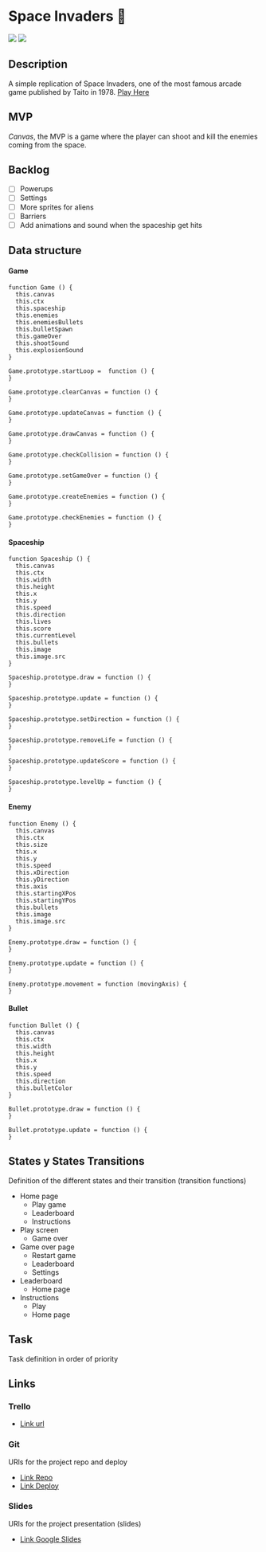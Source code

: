# Space Invaders 👾
![](https://img.shields.io/badge/language-javascript-brightgreen.svg)
![](https://img.shields.io/badge/release-v1.0-orange.svg)

## Description
A simple replication of Space Invaders, one of the most famous arcade game published by Taito in 1978.
[Play Here](https://wervux.github.io/space-invaders-arcade-game/)


## MVP
*Canvas*, the MVP is a game where the player can shoot and kill the enemies coming from the space.


## Backlog
- [ ] Powerups
- [ ] Settings
- [ ] More sprites for aliens
- [ ] Barriers
- [ ] Add animations and sound when the spaceship get hits

## Data structure
#### Game
```
function Game () {
  this.canvas
  this.ctx
  this.spaceship
  this.enemies
  this.enemiesBullets
  this.bulletSpawn
  this.gameOver
  this.shootSound
  this.explosionSound
}

Game.prototype.startLoop =  function () {
}

Game.prototype.clearCanvas = function () {
}

Game.prototype.updateCanvas = function () {
}

Game.prototype.drawCanvas = function () {
}

Game.prototype.checkCollision = function () {
}

Game.prototype.setGameOver = function () {
}

Game.prototype.createEnemies = function () {
}

Game.prototype.checkEnemies = function () {
}
```
#### Spaceship
```
function Spaceship () {
  this.canvas
  this.ctx
  this.width
  this.height
  this.x
  this.y
  this.speed
  this.direction
  this.lives
  this.score
  this.currentLevel
  this.bullets
  this.image
  this.image.src
}

Spaceship.prototype.draw = function () {
}

Spaceship.prototype.update = function () {
}

Spaceship.prototype.setDirection = function () {
}

Spaceship.prototype.removeLife = function () {
}

Spaceship.prototype.updateScore = function () {
}

Spaceship.prototype.levelUp = function () {
}
```
#### Enemy
```
function Enemy () {
  this.canvas
  this.ctx
  this.size
  this.x
  this.y
  this.speed
  this.xDirection
  this.yDirection
  this.axis
  this.startingXPos
  this.startingYPos
  this.bullets
  this.image
  this.image.src
}

Enemy.prototype.draw = function () {
}

Enemy.prototype.update = function () {
}

Enemy.prototype.movement = function (movingAxis) {
}
```
#### Bullet
```
function Bullet () {
  this.canvas
  this.ctx
  this.width
  this.height
  this.x
  this.y
  this.speed
  this.direction
  this.bulletColor
}

Bullet.prototype.draw = function () {
}

Bullet.prototype.update = function () {
}
```


## States y States Transitions
Definition of the different states and their transition (transition functions)

- Home page
  - Play game
  - Leaderboard
  - Instructions
- Play screen
    - Game over
- Game over page
  - Restart game
  - Leaderboard
  - Settings
- Leaderboard
  - Home page
- Instructions
  - Play
  - Home page


## Task
Task definition in order of priority


## Links


### Trello
- [Link url](https://trello.com/b/ftaqBzIG/my-js-game)


### Git
URls for the project repo and deploy
- [Link Repo](https://github.com/wervux/space-invaders-arcade-game)
- [Link Deploy](https://wervux.github.io/space-invaders-arcade-game/)


### Slides
URls for the project presentation (slides)
- [Link Google Slides](https://docs.google.com/presentation/d/1TM-0qc88LtxYsQtd7t1R7HkYwRR-ZYOkldquaUGocK4/edit?usp=sharing)
